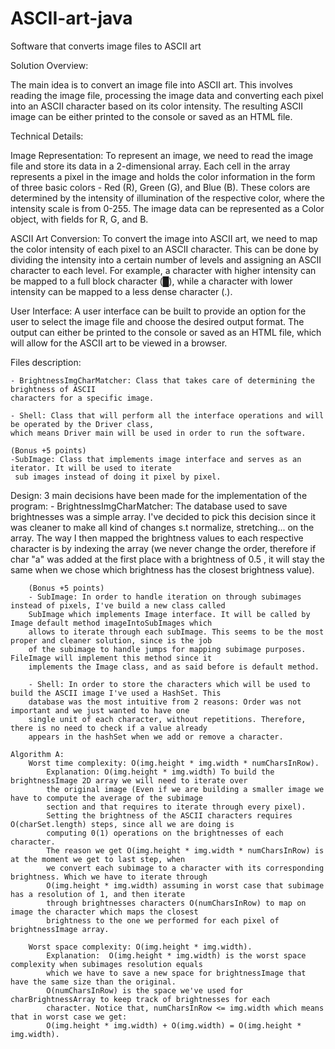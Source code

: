 # ASCII-art-java
Software that converts image files to ASCII art

Solution Overview:

The main idea is to convert an image file into ASCII art. This involves reading the image file, processing the image data and converting each pixel into an ASCII character based on its color intensity. The resulting ASCII image can be either printed to the console or saved as an HTML file.

Technical Details:

Image Representation: To represent an image, we need to read the image file and store its data in a 2-dimensional array. Each cell in the array represents a pixel in the image and holds the color information in the form of three basic colors - Red (R), Green (G), and Blue (B). These colors are determined by the intensity of illumination of the respective color, where the intensity scale is from 0-255. The image data can be represented as a Color object, with fields for R, G, and B.

ASCII Art Conversion: To convert the image into ASCII art, we need to map the color intensity of each pixel to an ASCII character. This can be done by dividing the intensity into a certain number of levels and assigning an ASCII character to each level. For example, a character with higher intensity can be mapped to a full block character (█), while a character with lower intensity can be mapped to a less dense character (.).

User Interface: A user interface can be built to provide an option for the user to select the image file and choose the desired output format. The output can either be printed to the console or saved as an HTML file, which will allow for the ASCII art to be viewed in a browser.


Files description:

    - BrightnessImgCharMatcher: Class that takes care of determining the brightness of ASCII
    characters for a specific image.

    - Shell: Class that will perform all the interface operations and will be operated by the Driver class,
    which means Driver main will be used in order to run the software.

    (Bonus +5 points)
    -SubImage: Class that implements image interface and serves as an iterator. It will be used to iterate
     sub images instead of doing it pixel by pixel.

Design:
    3 main decisions have been made for the implementation of the program:
        - BrightnessImgCharMatcher: The database used to save brightnesses was a simple array. I've decided to pick this
        decision since it was cleaner to make all kind of changes s.t normalize, stretching... on the array. The way
        I then mapped the brightness values to each respective character is by indexing the array (we never change the
        order, therefore if char "a" was added at the first place with a brightness of 0.5 , it will stay the same when
        we chose which brightness has the closest brightness value).

        (Bonus +5 points)
        - SubImage: In order to handle iteration on through subimages instead of pixels, I've build a new class called
        SubImage which implements Image interface. It will be called by Image default method imageIntoSubImages which
        allows to iterate through each subImage. This seems to be the most proper and cleaner solution, since is the job
        of the subimage to handle jumps for mapping subimage purposes. FileImage will implement this method since it
        implements the Image class, and as said before is default method.

        - Shell: In order to store the characters which will be used to build the ASCII image I've used a HashSet. This
        database was the most intuitive from 2 reasons: Order was not important and we just wanted to have one
        single unit of each character, without repetitions. Therefore, there is no need to check if a value already
        appears in the hashSet when we add or remove a character.

    Algorithm A:
        Worst time complexity: O(img.height * img.width * numCharsInRow).
            Explanation: O(img.height * img.width) To build the brightnessImage 2D array we will need to iterate over
            the original image (Even if we are building a smaller image we have to compute the average of the subimage
            section and that requires to iterate through every pixel).
            Setting the brightness of the ASCII characters requires O(charSet.length) steps, since all we are doing is
            computing 0(1) operations on the brightnesses of each character.
            The reason we get O(img.height * img.width * numCharsInRow) is at the moment we get to last step, when
            we convert each subimage to a character with its corresponding brightness. Which we have to iterate through
            O(img.height * img.width) assuming in worst case that subimage has a resolution of 1, and then iterate
            through brightnesses characters O(numCharsInRow) to map on image the character which maps the closest
            brightness to the one we performed for each pixel of brightnessImage array.

        Worst space complexity: O(img.height * img.width).
            Explanation:  O(img.height * img.width) is the worst space complexity when subimages resolution equals
            which we have to save a new space for brightnessImage that have the same size than the original.
            O(numCharsInRow) is the space we've used for charBrightnessArray to keep track of brightnesses for each
            character. Notice that, numCharsInRow <= img.width which means that in worst case we get:
            O(img.height * img.width) + O(img.width) = O(img.height * img.width).

